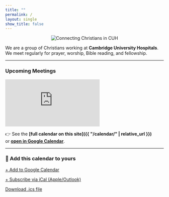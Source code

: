 ```yaml
---
title: ""
permalink: /
layout: single
show_title: false
---
```


<p align="center">
  <img src="{{ '/assets/images/ccicuhlogo.svg' | relative_url }}" 
       alt="Connecting Christians in CUH" 
       style="max-height:120px; width:auto;">
</p>

We are a group of Christians working at **Cambridge University Hospitals**.  
We meet regularly for prayer, worship, Bible reading, and fellowship.  

---

### Upcoming Meetings 

<div class="calendar-preview">
  <iframe
    src="https://calendar.google.com/calendar/embed?src=cuhchristians%40gmail.com&ctz=Europe%2FLondon&mode=AGENDA&showTitle=0&showDate=0&showNav=0&showTz=0&maxResults=3"
    style="border:0"
    frameborder="0"
    scrolling="no">
  </iframe>
</div>

👉 See the **[full calendar on this site]({{ "/calendar/" | relative_url }})**  
or **[open in Google Calendar](https://calendar.google.com/calendar/r?cid=cuhchristians@gmail.com)**.  

---

### 📅 Add this calendar to yours

<p class="buttons">
  <a class="btn btn--primary"
     href="https://calendar.google.com/calendar/r?cid=cuhchristians@gmail.com"
     target="_blank" rel="noopener">
    + Add to Google Calendar
  </a>

  <a class="btn"
     href="webcal://calendar.google.com/calendar/ical/cuhchristians%40gmail.com/public/basic.ics">
    + Subscribe via iCal (Apple/Outlook)
  </a>

  <a class="btn btn--info"
     href="https://calendar.google.com/calendar/ical/cuhchristians%40gmail.com/public/basic.ics">
    Download .ics file
  </a>
</p>
